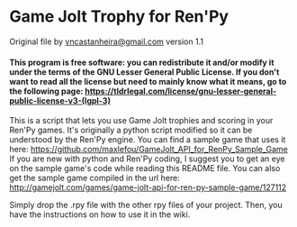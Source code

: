 # Game Jolt Trophy for Ren'Py

Original file by vncastanheira@gmail.com
version 1.1

#### This program is free software: you can redistribute it and/or modify it under the terms of the GNU Lesser General Public License. If you don't want to read all the license but need to mainly know what it means, go to the following page: https://tldrlegal.com/license/gnu-lesser-general-public-license-v3-(lgpl-3)

This is a script that lets you use Game Jolt trophies and scoring in your Ren'Py games. It's originally a python script modified so it can be understood by the Ren'Py engine.
You can find a sample game that uses it here: https://github.com/maxlefou/GameJolt_API_for_RenPy_Sample_Game If you are new with python and Ren'Py coding, I suggest you to get an eye on the sample game's code while reading this README file. You can also get the sample game compiled in the url here: http://gamejolt.com/games/game-jolt-api-for-ren-py-sample-game/127112

Simply drop the .rpy file with the other rpy files of your project. Then, you have the instructions on how to use it in the wiki.
